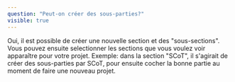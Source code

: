 ```yaml
---
question: "Peut-on créer des sous-parties?"
visible: true
---
```

Oui, il est possible de créer une nouvelle section et des "sous-sections". Vous pouvez ensuite selectionner les sections que vous voulez voir apparaître pour votre projet.
Exemple: dans la section "SCoT",  il s'agirait de créer des sous-parties par SCoT, pour ensuite cocher la bonne partie au moment de faire une nouveau projet. 
